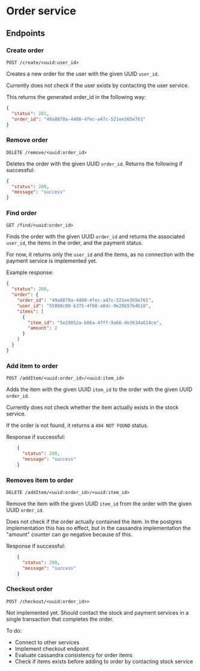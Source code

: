 # Order service

## Endpoints

### Create order
`POST /create/<uuid:user_id>`

Creates a new order for the user with the given UUID `user_id`. 

Currently does not check if the user exists by contacting the user service.

This returns the generated order_id in the following way:
```json
{
  "status": 201,
  "order_id": "49a8870a-4400-4fec-a47c-521ee365e761"
}
```

### Remove order
`DELETE /remove/<uuid:order_id>`

Deletes the order with the given UUID `order_id`.
Returns the following if successful:
```json
{
  "status": 200,
  "message": "success"
}
```

### Find order
`GET /find/<uuid:order_id>`

Finds the order with the given UUID `order_id` and returns the associated `user_id`, the items in the order, and the payment status.

For now, it returns only the `user_id` and the items, as no connection with the payment service is implemented yet.

Example response:
```json
{
  "status": 200,
  "order": {
    "order_id": "49a8870a-4400-4fec-a47c-521ee365e761",
    "user_id": "55888c00-b375-4f08-a8dc-9e28b57b4b18",
    "items": [
      {
        "item_id": "5e29052a-b86a-47ff-9a66-de3634a614ce",
        "amount": 2
      }
    ] 
  }
}
```

### Add item to order
`POST /addItem/<uuid:order_id>/<uuid:item_id>`

Adds the item with the given UUID `item_id` to the order with the given UUID `order_id`. 

Currently does not check whether the item actually exists in the stock service.

If the order is not found, it returns a `404 NOT FOUND` status.

Response if successful:
```json
    {
      "status": 200,
      "message": "success"
    }
```

### Removes item to order
`DELETE /addItem/<uuid:order_id>/<uuid:item_id>`

Remove the item with the given UUID `item_id` from the order with the given UUID `order_id`.

Does not check if the order actually contained the item. 
In the postgres implementation this has no effect, but in the cassandra implementation the "amount" counter can go negative because of this.

Response if successful:
```json
    {
      "status": 200,
      "message": "success"
    }
```

### Checkout order
`POST /checkout/<uuid:order_id>>`

Not implemented yet. Should contact the stock and payment services in a single transaction that completes the order.



To do:
- Connect to other services
- Implement checkout endpoint
- Evaluate cassandra consistency for order items
- Check if items exists before adding to order by contacting stock service

